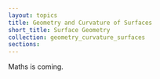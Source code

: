 ```yaml
---
layout: topics
title: Geometry and Curvature of Surfaces
short_title: Surface Geometry
collection: geometry_curvature_surfaces
sections:
---
```


Maths is coming.
